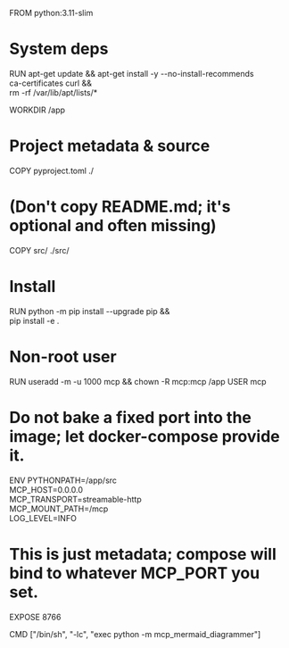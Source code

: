 FROM python:3.11-slim

# System deps
RUN apt-get update && apt-get install -y --no-install-recommends \
    ca-certificates curl && \
    rm -rf /var/lib/apt/lists/*

WORKDIR /app

# Project metadata & source
COPY pyproject.toml ./
# (Don't copy README.md; it's optional and often missing)
COPY src/ ./src/

# Install
RUN python -m pip install --upgrade pip && \
    pip install -e .

# Non-root user
RUN useradd -m -u 1000 mcp && chown -R mcp:mcp /app
USER mcp

# Do not bake a fixed port into the image; let docker-compose provide it.
ENV PYTHONPATH=/app/src \
    MCP_HOST=0.0.0.0 \
    MCP_TRANSPORT=streamable-http \
    MCP_MOUNT_PATH=/mcp \
    LOG_LEVEL=INFO

# This is just metadata; compose will bind to whatever MCP_PORT you set.
EXPOSE 8766

CMD ["/bin/sh", "-lc", "exec python -m mcp_mermaid_diagrammer"]
